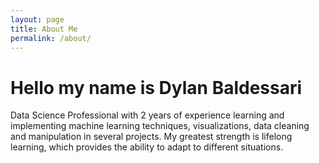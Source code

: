 ```yaml
---
layout: page
title: About Me
permalink: /about/
---
```


# Hello my name is Dylan Baldessari

Data Science Professional with 2 years of experience learning and implementing machine learning techniques, visualizations, data cleaning and manipulation in several projects. My greatest strength is lifelong learning, which provides the ability to adapt to different situations.

